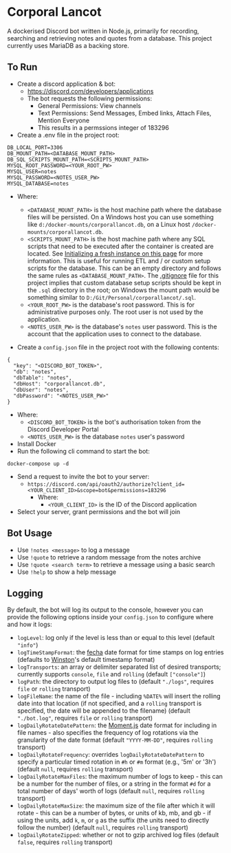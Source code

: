 # Corporal Lancot

A dockerised Discord bot written in Node.js, primarily for recording, searching and retrieving notes and quotes from a database. This project currently uses MariaDB as a backing store.

## To Run

* Create a discord application & bot:
  * https://discord.com/developers/applications
  * The bot requests the following permissions:
    * General Permissions: View channels
    * Text Permissions: Send Messages, Embed links, Attach Files, Mention Everyone
    * This results in a permssions integer of 183296
* Create a .env file in the project root:
```
DB_LOCAL_PORT=3306
DB_MOUNT_PATH=<DATABASE_MOUNT_PATH>
DB_SQL_SCRIPTS_MOUNT_PATH=<SCRIPTS_MOUNT_PATH>
MYSQL_ROOT_PASSWORD=<YOUR_ROOT_PW>
MYSQL_USER=notes
MYSQL_PASSWORD=<NOTES_USER_PW>
MYSQL_DATABASE=notes
```
* Where:
  * `<DATABASE_MOUNT_PATH>` is the host machine path where the database files will be persisted. On a Windows host you can use something like `d:/docker-mounts/corporallancot.db`, on a Linux host `/docker-mounts/corporallancot.db`.
  * `<SCRIPTS_MOUNT_PATH>` is the host machine path where any SQL scripts that need to be executed after the container is created are located. See [Initializing a fresh instance on this page](https://hub.docker.com/_/mariadb/) for more information. This is useful for running ETL and / or custom setup scripts for the database. This can be an empty directory and follows the same rules as `<DATABASE_MOUNT_PATH>`. The [.gitignore](.gitignore) file for this project implies that custom database setup scripts should be kept in the `.sql` directory in the root; on Windows the mount path would be something similar to `D:/Git/Personal/corporallancot/.sql`.
  * `<YOUR_ROOT_PW>` is the database's root password. This is for administrative purposes only. The root user is not used by the application.
  * `<NOTES_USER_PW>` is the database's `notes` user password. This is the account that the application uses to connect to the database.

* Create a `config.json` file in the project root with the following contents:
```
{
  "key": "<DISCORD_BOT_TOKEN>",
  "db": "notes",
  "dbTable": "notes",
  "dbHost": "corporallancot.db",
  "dbUser": "notes",
  "dbPassword": "<NOTES_USER_PW>"
}
```
* Where:
  * `<DISCORD_BOT_TOKEN>` is the bot's authorisation token from the Discord Developer Portal
  * `<NOTES_USER_PW>` is the database `notes` user's password
* Install Docker
* Run the following cli command to start the bot:
```
docker-compose up -d
```
* Send a request to invite the bot to your server:
  * `https://discord.com/api/oauth2/authorize?client_id=<YOUR_CLIENT_ID>&scope=bot&permissions=183296`
    * Where:
      * `<YOUR_CLIENT_ID>` is the ID of the Discord application
* Select your server, grant permissions and the bot will join

## Bot Usage
* Use `!notes <message>` to log a message
* Use `!quote` to retrieve a random message from the notes archive
* Use `!quote <search term>` to retrieve a message using a basic search
* Use `!help` to show a help message

## Logging

By default, the bot will log its output to the console, however you can provide the following options inside your `config.json` to configure where and how it logs:

* `logLevel`: log only if the level is less than or equal to this level (default `"info"`)
* `logTimeStampFormat`: the [fecha](https://github.com/taylorhakes/fecha) date format for time stamps on log entries (defaults to [Winston](https://github.com/winstonjs)'s default timestamp format)
* `logTransports`: an array or delimiter separated list of desired transports; currently supports `console`, `file` and `rolling` (default `["console"]`)
* `logPath`: the directory to output log files to (default `"./logs"`, requires `file` or `rolling` transport)
* `logFileName`: the name of the file - including `%DATE%` will insert the rolling date into that location (if not specified, and a `rolling` transport is specified, the date will be appended to the filename) (default `"./bot.log"`, requires `file` or `rolling` transport)
* `logDailyRotateDatePattern`: the [Moment.js](https://momentjs.com/) date format for including in file names - also specifies the frequency of log rotations via the granularity of the date format (default `"YYYY-MM-DD"`, requires `rolling` transport)
* `logDailyRotateFrequency`: overrides `logDailyRotateDatePattern` to specify a particular timed rotation in `#h` or `#m` format (e.g., '5m' or '3h') (default `null`, requires `rolling` transport)
* `logDailyRotateMaxFiles`: the maximum number of logs to keep - this can be a number for the number of files, or a string in the format `#d` for a total number of days' worth of logs (default `null`, requires `rolling` transport)
* `logDailyRotateMaxSize`: the maximum size of the file after which it will rotate - this can be a number of bytes, or units of kb, mb, and gb - if using the units, add `k`, `m`, or `g` as the suffix (the units need to directly follow the number) (default `null`, requires `rolling` transport)
* `logDailyRotateZipped`: whether or not to gzip archived log files (default `false`, requires `rolling` transport)